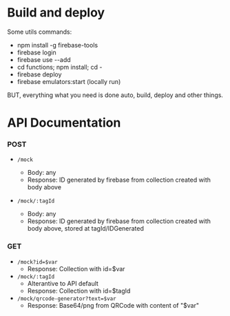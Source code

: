 # Build and deploy
Some utils commands:

- npm install -g firebase-tools
- firebase login
- firebase use --add
- cd functions; npm install; cd -
- firebase deploy
- firebase emulators:start (locally run)

BUT, everything what you need is done auto, build, deploy and other things.

# API Documentation

### POST 
- `/mock`
  - Body: any
  - Response: ID generated by firebase from collection created with body above

- `/mock/:tagId`
  - Body: any
  - Response: ID generated by firebase from collection created with body above, stored at tagId/IDGenerated

### GET
- `/mock?id=$var`
  - Response: Collection with id=$var
- `/mock/:tagId`
  - Alterantive to API default 
  - Response: Collection with id=$tagId
- `/mock/qrcode-generator?text=$var`
  - Response: Base64/png from QRCode with content of "$var"
